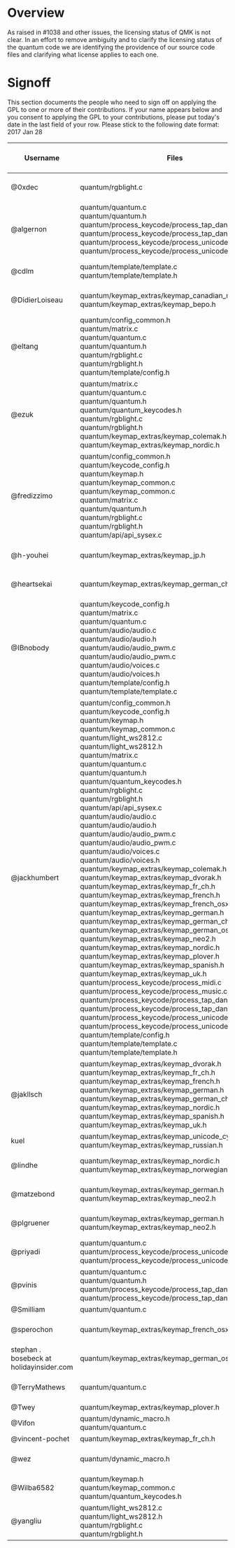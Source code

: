 # Overview

As raised in #1038 and other issues, the licensing status of QMK is not clear. In an effort to remove ambiguity and to clarify the licensing status of the quantum code we are identifying the providence of our source code files and clarifying what license applies to each one.

# Signoff

This section documents the people who need to sign off on applying the GPL to one or more of their contributions. If your name appears below and you consent to applying the GPL to your contributions, please put today's date in the last field of your row. Please stick to the following date format: 2017 Jan 28

Username | Files | Sign Off Date |
---------|-------|---------------|
@0xdec | quantum/rgblight.c | 2017 Jan 29 |
@algernon | quantum/quantum.c<br>quantum/quantum.h<br>quantum/process_keycode/process_tap_dance.c<br>quantum/process_keycode/process_tap_dance.h<br>quantum/process_keycode/process_unicode.c<br>quantum/process_keycode/process_unicode.h | 2017 Jan 29 |
@cdlm | quantum/template/template.c<br>quantum/template/template.h | 2017 Feb 03 |
@DidierLoiseau | quantum/keymap_extras/keymap_canadian_multilingual.h<br>quantum/keymap_extras/keymap_bepo.h |2017 Jan 29 |
@eltang |  quantum/config_common.h<br>quantum/matrix.c<br>quantum/quantum.c<br>quantum/quantum.h<br>quantum/rgblight.c<br>quantum/rgblight.h<br>quantum/template/config.h | |
@ezuk | quantum/matrix.c<br>quantum/quantum.c<br>quantum/quantum.h<br>quantum/quantum_keycodes.h<br>quantum/rgblight.c<br>quantum/rgblight.h<br>quantum/keymap_extras/keymap_colemak.h<br>quantum/keymap_extras/keymap_nordic.h | 2017 Jan 31 |
@fredizzimo | quantum/config_common.h<br>quantum/keycode_config.h<br>quantum/keymap.h<br>quantum/keymap_common.c<br>quantum/keymap_common.c<br>quantum/matrix.c<br>quantum/quantum.h<br>quantum/rgblight.c<br>quantum/rgblight.h<br>quantum/api/api_sysex.c | 2017 Jan 29 |
@h-youhei | quantum/keymap_extras/keymap_jp.h | 2017 Jan 28 |
@heartsekai | quantum/keymap_extras/keymap_german_ch.h | 2017 Jan 29 |
@IBnobody | quantum/keycode_config.h<br>quantum/matrix.c<br>quantum/quantum.c<br>quantum/audio/audio.c<br>quantum/audio/audio.h<br>quantum/audio/audio_pwm.c<br>quantum/audio/audio_pwm.c<br>quantum/audio/voices.c<br>quantum/audio/voices.h<br>quantum/template/config.h<br>quantum/template/template.c | 2017 Jan 30 |
@jackhumbert | quantum/config_common.h<br>quantum/keycode_config.h<br>quantum/keymap.h<br>quantum/keymap_common.c<br>quantum/light_ws2812.c<br>quantum/light_ws2812.h<br>quantum/matrix.c<br>quantum/quantum.c<br>quantum/quantum.h<br>quantum/quantum_keycodes.h<br>quantum/rgblight.c<br>quantum/rgblight.h<br>quantum/api/api_sysex.c<br>quantum/audio/audio.c<br>quantum/audio/audio.h<br>quantum/audio/audio_pwm.c<br>quantum/audio/audio_pwm.c<br>quantum/audio/voices.c<br>quantum/audio/voices.h<br>quantum/keymap_extras/keymap_colemak.h<br>quantum/keymap_extras/keymap_dvorak.h<br>quantum/keymap_extras/keymap_fr_ch.h<br>quantum/keymap_extras/keymap_french.h<br>quantum/keymap_extras/keymap_french_osx.h<br>quantum/keymap_extras/keymap_german.h<br>quantum/keymap_extras/keymap_german_ch.h<br>quantum/keymap_extras/keymap_german_osx.h<br>quantum/keymap_extras/keymap_neo2.h<br>quantum/keymap_extras/keymap_nordic.h<br>quantum/keymap_extras/keymap_plover.h<br>quantum/keymap_extras/keymap_spanish.h<br>quantum/keymap_extras/keymap_uk.h<br>quantum/process_keycode/process_midi.c<br>quantum/process_keycode/process_music.c<br>quantum/process_keycode/process_tap_dance.c<br>quantum/process_keycode/process_tap_dance.h<br>quantum/process_keycode/process_unicode.c<br>quantum/process_keycode/process_unicode.h<br>quantum/template/config.h<br>quantum/template/template.c<br>quantum/template/template.h | 2017-01-29 |
@jakllsch | quantum/keymap_extras/keymap_dvorak.h<br>quantum/keymap_extras/keymap_fr_ch.h<br>quantum/keymap_extras/keymap_french.h<br>quantum/keymap_extras/keymap_german.h<br>quantum/keymap_extras/keymap_german_ch.h<br>quantum/keymap_extras/keymap_nordic.h<br>quantum/keymap_extras/keymap_spanish.h<br>quantum/keymap_extras/keymap_uk.h | 2017 Jan 29 |
kuel | quantum/keymap_extras/keymap_unicode_cyrillic.h<br>quantum/keymap_extras/keymap_russian.h | |
@lindhe | quantum/keymap_extras/keymap_nordic.h<br>quantum/keymap_extras/keymap_norwegian.h | 2017 Jan 30 |
@matzebond | quantum/keymap_extras/keymap_german.h<br>quantum/keymap_extras/keymap_neo2.h | 2017 Jan 30 |
@plgruener | quantum/keymap_extras/keymap_german.h<br>quantum/keymap_extras/keymap_neo2.h | 2017 Jan 30 |
@priyadi | quantum/quantum.c<br>quantum/process_keycode/process_unicode.c<br>quantum/process_keycode/process_unicode.h | 2017 Jan 31 |
@pvinis | quantum/quantum.c<br>quantum/quantum.h<br>quantum/process_keycode/process_tap_dance.c<br>quantum/process_keycode/process_tap_dance.h | 2017 Jan 29 |
@Smilliam | quantum/quantum.c | |
@sperochon | quantum/keymap_extras/keymap_french_osx.h | 2017 Jan 30 |
stephan . bosebeck at holidayinsider.com | quantum/keymap_extras/keymap_german_osx.h | |
@TerryMathews | quantum/quantum.c | 2017 Jan 29 |
@Twey | quantum/keymap_extras/keymap_plover.h | |
@Vifon | quantum/dynamic_macro.h<br>quantum/quantum.c | |
@vincent-pochet | quantum/keymap_extras/keymap_fr_ch.h | |
@wez | quantum/dynamic_macro.h | 2017 Jan 29 |
@Wilba6582 | quantum/keymap.h<br>quantum/keymap_common.c<br>quantum/quantum_keycodes.h | |
@yangliu | quantum/light_ws2812.c<br>quantum/light_ws2812.h<br>quantum/rgblight.c<br>quantum/rgblight.h | 2017 Jan 30 |